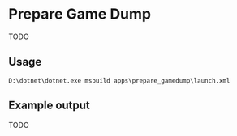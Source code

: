 # Prepare Game Dump

TODO

## Usage

```
D:\dotnet\dotnet.exe msbuild apps\prepare_gamedump\launch.xml
```

## Example output

TODO